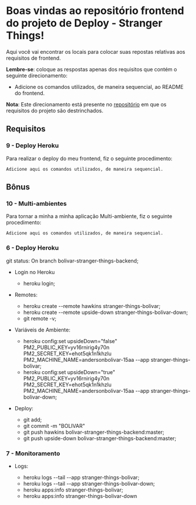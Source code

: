 # Boas vindas ao repositório frontend do projeto de Deploy - Stranger Things!

Aqui você vai encontrar os locais para colocar suas repostas relativas aos requisitos de frontend.

**Lembre-se**: coloque as respostas apenas dos requisitos que contém o seguinte direcionamento:

- Adicione os comandos utilizados, de maneira sequencial, ao README do frontend.

**Nota**: Este direcionamento está presente no [repositório](https://github.com/tryber/sd-01-project-stranger-things) em que os requisitos do projeto são destrinchados.

## Requisitos

### 9 - Deploy Heroku

Para realizar o deploy do meu frontend, fiz o seguinte procedimento:

`Adicione aqui os comandos utilizados, de maneira sequencial.`

## Bônus

### 10 - Multi-ambientes

Para tornar a minha a minha aplicação Multi-ambiente, fiz o seguinte procedimento:

`Adicione aqui os comandos utilizados, de maneira sequencial.`

### 6 - Deploy Heroku

git status: On branch bolivar-stranger-things-backend;

- Login no Heroku

  - heroku login;

- Remotes:

  - heroku create --remote hawkins stranger-things-bolivar;
  - heroku create --remote upside-down stranger-things-bolivar-down;
  - git remote -v;

- Variáveis de Ambiente:

  - heroku config:set
    upsideDown="false"
    PM2_PUBLIC_KEY=yv16rnirig4y70n
    PM2_SECRET_KEY=ehot5qk1n1khzlu
    PM2_MACHINE_NAME=andersonbolivar-15aa
    --app stranger-things-bolivar;
  - heroku config:set
    upsideDown="true"
    PM2_PUBLIC_KEY=yv16rnirig4y70n
    PM2_SECRET_KEY=ehot5qk1n1khzlu
    PM2_MACHINE_NAME=andersonbolivar-15aa
    --app stranger-things-bolivar-down;

- Deploy:

  - git add;
  - git commit -m "BOLIVAR"
  - git push hawkins bolivar-stranger-things-backend:master;
  - git push upside-down bolivar-stranger-things-backend:master;

### 7 - Monitoramento

- Logs:

  - heroku logs --tail --app stranger-things-bolivar;
  - heroku logs --tail --app stranger-things-bolivar-down;
  - heroku apps:info stranger-things-bolivar;
  - heroku apps:info stranger-things-bolivar-down
